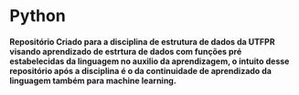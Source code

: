 # Python

#### Repositório Criado para a disciplina de estrutura de dados da UTFPR visando aprendizado de estrtura de dados com funções pré estabelecidas da linguagem no auxilio da aprendizagem, o intuito desse repositório após a disciplina é o da continuidade de aprendizado da linguagem também para machine learning.
 
